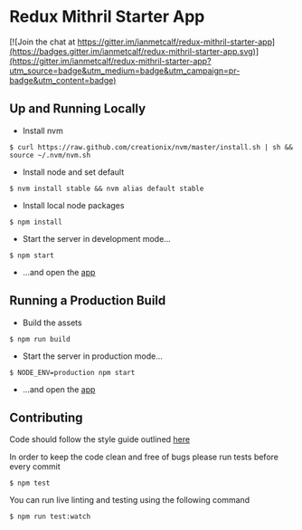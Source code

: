 # Redux Mithril Starter App

[![Join the chat at https://gitter.im/ianmetcalf/redux-mithril-starter-app](https://badges.gitter.im/ianmetcalf/redux-mithril-starter-app.svg)](https://gitter.im/ianmetcalf/redux-mithril-starter-app?utm_source=badge&utm_medium=badge&utm_campaign=pr-badge&utm_content=badge)

## Up and Running Locally

* Install nvm

```
$ curl https://raw.github.com/creationix/nvm/master/install.sh | sh && source ~/.nvm/nvm.sh
```

* Install node and set default

```
$ nvm install stable && nvm alias default stable
```

* Install local node packages

```
$ npm install
```

* Start the server in development mode...

```
$ npm start
```

* ...and open the [app](http://127.0.0.1:3000)

## Running a Production Build

* Build the assets

```
$ npm run build
```

* Start the server in production mode...

```
$ NODE_ENV=production npm start
```

* ...and open the [app](http://127.0.0.1:3000)

## Contributing

Code should follow the style guide outlined [here](https://github.com/airbnb/javascript)

In order to keep the code clean and free of bugs please run tests before every commit

```
$ npm test
```

You can run live linting and testing using the following command

```
$ npm run test:watch
```
